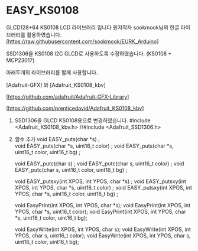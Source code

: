 # EASY_KS0108

GLCD128*64  KS0108 LCD 라이브러리 입니다
원저작자 sookmook님의 한글 라이브러리를 활용하였습니다.
[https://raw.githubusercontent.com/sookmook/EURK_Arduino]





SSD1306을 KS0108 I2C GLCD로 사용하도록 수정하였습니다. 
(KS0108 + MCP23017)



아래두개의 라이브러리를 함께 사용합니다.





[Adafruit-GFX] 와 [Adafruit_KS0108_kbv]





[https://github.com/adafruit/Adafruit-GFX-Library] 




[https://github.com/prenticedavid/Adafruit_KS0108_kbv] 




1. SSD1306을 GLCD KS0108용으로 변경하였습니다.
   #include <Adafruit_KS0108_kbv.h>
   //#include <Adafruit_SSD1306.h>



2. 함수 추가
   void EASY_puts(char *s) ;   
   void EASY_puts(char *s, uint16_t color) ;
   void EASY_puts(char *s, uint16_t color, uint16_t bg) ;

   
   
   void EASY_putc(char s) ;
   void EASY_putc(char s, uint16_t color) ;
   void EASY_putc(char s, uint16_t color, uint16_t bg) ;

   
   
   void EASY_putsxy(int XPOS, int YPOS, char *s) ;
   void EASY_putsxy(int XPOS, int YPOS, char *s, uint16_t color) ;
   void EASY_putsxy(int XPOS, int YPOS, char *s, uint16_t color, uint16_t bg) ;

   
   
   void EasyPrint(int XPOS, int YPOS, char *s);
   void EasyPrint(int XPOS, int YPOS, char *s, uint16_t color);
   void EasyPrint(int XPOS, int YPOS, char *s, uint16_t color, uint16_t bg);

   
   
   void EasyWrite(int XPOS, int YPOS, char s);
   void EasyWrite(int XPOS, int YPOS, char s, uint16_t color);
   void EasyWrite(int XPOS, int YPOS, char s, uint16_t color, uint16_t bg); 
